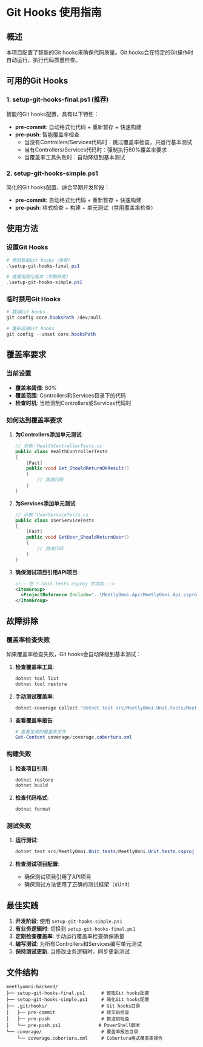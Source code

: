 # Git Hooks 使用指南

## 概述

本项目配置了智能的Git hooks来确保代码质量。Git hooks会在特定的Git操作时自动运行，执行代码质量检查。

## 可用的Git Hooks

### 1. setup-git-hooks-final.ps1 (推荐)
智能的Git hooks配置，具有以下特性：

- **pre-commit**: 自动格式化代码 + 重新暂存 + 快速构建
- **pre-push**: 智能覆盖率检查
  - 当没有Controllers/Services代码时：跳过覆盖率检查，只运行基本测试
  - 当有Controllers/Services代码时：强制执行80%覆盖率要求
  - 当覆盖率工具失败时：自动降级到基本测试

### 2. setup-git-hooks-simple.ps1
简化的Git hooks配置，适合早期开发阶段：

- **pre-commit**: 自动格式化代码 + 重新暂存 + 快速构建
- **pre-push**: 格式检查 + 构建 + 单元测试（禁用覆盖率检查）

## 使用方法

### 设置Git Hooks

```powershell
# 使用智能Git hooks（推荐）
.\setup-git-hooks-final.ps1

# 或使用简化版本（早期开发）
.\setup-git-hooks-simple.ps1
```

### 临时禁用Git Hooks

```powershell
# 禁用Git hooks
git config core.hooksPath /dev/null

# 重新启用Git hooks
git config --unset core.hooksPath
```

## 覆盖率要求

### 当前设置
- **覆盖率阈值**: 80%
- **覆盖范围**: Controllers和Services目录下的代码
- **检查时机**: 当检测到Controllers或Services代码时

### 如何达到覆盖率要求

1. **为Controllers添加单元测试**:
   ```csharp
   // 示例：HealthControllerTests.cs
   public class HealthControllerTests
   {
       [Fact]
       public void Get_ShouldReturnOkResult()
       {
           // 测试代码
       }
   }
   ```

2. **为Services添加单元测试**:
   ```csharp
   // 示例：UserServiceTests.cs
   public class UserServiceTests
   {
       [Fact]
       public void GetUser_ShouldReturnUser()
       {
           // 测试代码
       }
   }
   ```

3. **确保测试项目引用API项目**:
   ```xml
   <!-- 在 *.Unit.tests.csproj 中添加 -->
   <ItemGroup>
     <ProjectReference Include="..\MeetlyOmni.Api\MeetlyOmni.Api.csproj" />
   </ItemGroup>
   ```

## 故障排除

### 覆盖率检查失败

如果覆盖率检查失败，Git hooks会自动降级到基本测试：

1. **检查覆盖率工具**:
   ```powershell
   dotnet tool list
   dotnet tool restore
   ```

2. **手动测试覆盖率**:
   ```powershell
   dotnet-coverage collect "dotnet test src/MeetlyOmni.Unit.tests/MeetlyOmni.Unit.tests.csproj -c Release --no-build" -f cobertura -o coverage/coverage.cobertura.xml
   ```

3. **查看覆盖率报告**:
   ```powershell
   # 查看生成的覆盖率文件
   Get-Content coverage/coverage.cobertura.xml
   ```

### 构建失败

1. **检查项目引用**:
   ```powershell
   dotnet restore
   dotnet build
   ```

2. **检查代码格式**:
   ```powershell
   dotnet format
   ```

### 测试失败

1. **运行测试**:
   ```powershell
   dotnet test src/MeetlyOmni.Unit.tests/MeetlyOmni.Unit.tests.csproj
   ```

2. **检查测试项目配置**:
   - 确保测试项目引用了API项目
   - 确保测试方法使用了正确的测试框架（xUnit）

## 最佳实践

1. **开发阶段**: 使用 `setup-git-hooks-simple.ps1`
2. **有业务逻辑时**: 切换到 `setup-git-hooks-final.ps1`
3. **定期检查覆盖率**: 手动运行覆盖率检查确保质量
4. **编写测试**: 为所有Controllers和Services编写单元测试
5. **保持测试更新**: 当修改业务逻辑时，同步更新测试

## 文件结构

```
meetlyomni-backend/
├── setup-git-hooks-final.ps1      # 智能Git hooks配置
├── setup-git-hooks-simple.ps1     # 简化Git hooks配置
├── .git/hooks/                    # Git hooks目录
│   ├── pre-commit                 # 提交前检查
│   ├── pre-push                   # 推送前检查
│   └── pre-push.ps1              # PowerShell脚本
└── coverage/                      # 覆盖率报告目录
    └── coverage.cobertura.xml     # Cobertura格式覆盖率报告
```
